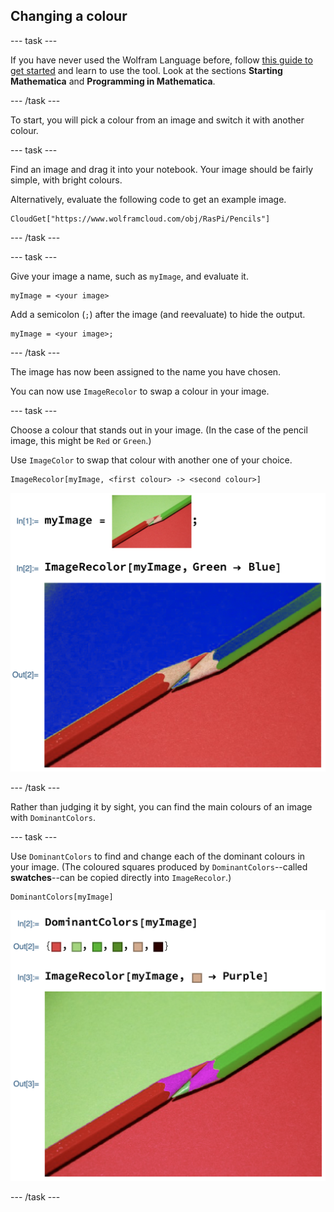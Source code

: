 ## Changing a colour

--- task ---

If you have never used the Wolfram Language before, follow [this guide to get started](https://projects.raspberrypi.org/en/projects/getting-started-with-mathematica) and learn to use the tool. Look at the sections **Starting Mathematica** and **Programming in Mathematica**.

--- /task ---

To start, you will pick a colour from an image and switch it with another colour.

--- task ---

Find an image and drag it into your notebook.
Your image should be fairly simple, with bright colours.

Alternatively, evaluate the following code to get an example image.

```
CloudGet["https://www.wolframcloud.com/obj/RasPi/Pencils"]
```

--- /task ---

--- task ---

Give your image a name, such as `myImage`, and evaluate it.

```
myImage = <your image>
```

Add a semicolon (`;`) after the image (and reevaluate) to hide the output.

```
myImage = <your image>;
```

--- /task ---

The image has now been assigned to the name you have chosen.

You can now use `ImageRecolor` to swap a colour in your image.

--- task ---

Choose a colour that stands out in your image. (In the case of the pencil image, this might be `Red` or `Green`.)

Use `ImageColor` to swap that colour with another one of your choice.

```
ImageRecolor[myImage, <first colour> -> <second colour>]

```

![Pencils recoloured manually](images/PencilsRecolour1.png)

--- /task ---

Rather than judging it by sight, you can find the main colours of an image with `DominantColors`.

--- task ---

Use `DominantColors` to find and change each of the dominant colours in your image.
(The coloured squares produced by `DominantColors`--called **swatches**--can be copied directly into `ImageRecolor`.)


```
DominantColors[myImage]
```

![Pencils recoloured by dominant colours](images/PencilsRecolour2.png)

--- /task ---